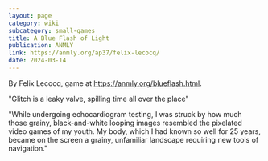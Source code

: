 ```yaml
---
layout: page
category: wiki
subcategory: small-games
title: A Blue Flash of Light
publication: ANMLY
link: https://anmly.org/ap37/felix-lecocq/
date: 2024-03-14
---
```


By Felix Lecocq, game at <https://anmly.org/blueflash.html>.

"Glitch is a leaky valve, spilling time all over the place"

"While undergoing echocardiogram testing, I was struck by how much those grainy, black-and-white looping images resembled the pixelated video games of my youth. My body, which I had known so well for 25 years, became on the screen a grainy, unfamiliar landscape requiring new tools of navigation."
